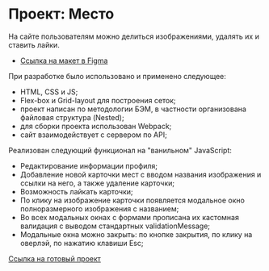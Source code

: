 # Проект: Место

На сайте пользователям можно делиться изображениями, удалять их и ставить лайки.

* [Ссылка на макет в Figma](https://www.figma.com/file/2cn9N9jSkmxD84oJik7xL7/JavaScript.-Sprint-4?node-id=0%3A1)

При разработке было использовано и применено следующее:

* HTML, CSS и JS;
* Flex-box и Grid-layout для построения сеток;
* проект написан по методологии БЭМ, в частности организована файловая структура (Nested);
* для сборки проекта использован Webpack;
* сайт взаимодействует с сервером по API; 


Реализован следующий функционал на "ванильном" JavaScript:
* Редактирование информации профиля;
* Добавление новой карточки мест с вводом названия изображения и ссылки на него, а также удаление карточки;
* Возможность лайкать карточки;
* По клику на изображение карточки появляется модальное окно полноразмерного изображения с названием;
* Во всех модальных окнах c формами прописана их кастомная валидация с выводом стандартных validationMessage;
* Модальные окна можно закрыть: по кнопке закрытия, по клику на оверлэй, по нажатию клавиши Esc;

[Ссылка на готовый проект](https://lomovlad.github.io/mesto-project-ff/)
